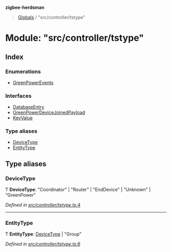 **zigbee-herdsman**

> [Globals](../README.md) / "src/controller/tstype"

# Module: "src/controller/tstype"

## Index

### Enumerations

* [GreenPowerEvents](../enums/_src_controller_tstype_.greenpowerevents.md)

### Interfaces

* [DatabaseEntry](../interfaces/_src_controller_tstype_.databaseentry.md)
* [GreenPowerDeviceJoinedPayload](../interfaces/_src_controller_tstype_.greenpowerdevicejoinedpayload.md)
* [KeyValue](../interfaces/_src_controller_tstype_.keyvalue.md)

### Type aliases

* [DeviceType](_src_controller_tstype_.md#devicetype)
* [EntityType](_src_controller_tstype_.md#entitytype)

## Type aliases

### DeviceType

Ƭ  **DeviceType**: \"Coordinator\" \| \"Router\" \| \"EndDevice\" \| \"Unknown\" \| \"GreenPower\"

*Defined in [src/controller/tstype.ts:4](https://github.com/Koenkk/zigbee-herdsman/blob/master/src/src/controller/tstype.ts#L4)*

___

### EntityType

Ƭ  **EntityType**: [DeviceType](_src_controller_tstype_.md#devicetype) \| \"Group\"

*Defined in [src/controller/tstype.ts:6](https://github.com/Koenkk/zigbee-herdsman/blob/master/src/src/controller/tstype.ts#L6)*
